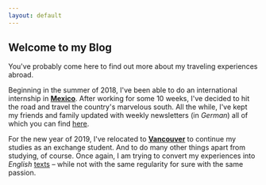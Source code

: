 ```yaml
---
layout: default
---
```

## Welcome to my Blog

You've probably come here to find out more about my traveling experiences abroad.

Beginning in the summer of 2018, I've been able to do an international internship in [**Mexico**](./mexico/main). After working for some 10 weeks, I've decided to hit the road and travel the country's marvelous south. All the while, I've kept my friends and family updated with weekly newsletters (in _German_) all of which you can find [here](./mexico/main).

For the new year of 2019, I've relocated to [**Vancouver**](./vancouver/main) to continue my studies as an exchange student. And to do many other things apart from studying, of course. Once again, I am trying to convert my experiences into _English_ [texts](./vancouver/main) – while not with the same regularity for sure with the same passion.
